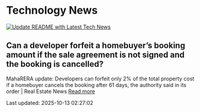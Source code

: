 # Technology News

[![Update README with Latest Tech News](https://github.com/tcdtist/daily-tech-digest/actions/workflows/main.yml/badge.svg)](https://github.com/tcdtist/daily-tech-digest/actions/workflows/main.yml)

## Can a developer forfeit a homebuyer’s booking amount if the sale agreement is not signed and the booking is cancelled?
MahaRERA update: Developers can forfeit only 2% of the total property cost if a homebuyer cancels the booking after 61 days, the authority said in its order | Real Estate News
[Read more](https://www.hindustantimes.com/real-estate/can-a-developer-forfeit-a-homebuyer-s-booking-amount-if-the-sale-agreement-is-not-signed-and-the-booking-is-cancelled-101760261726952.html)



Last updated: 2025-10-13 02:27:02